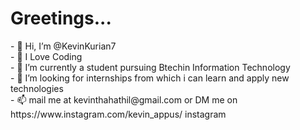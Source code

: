 <h1>Greetings...</h1>
- 👋 Hi, I’m @KevinKurian7<br>
- 👀 I Love Coding<br>
- 🌱 I’m currently a student pursuing Btechin Information Technology<br>
- 💞️ I’m looking for internships from which i can learn and apply new technologies<br>
- 📫 mail me at kevinthahathil@gmail.com or DM me on https://www.instagram.com/kevin_appus/ instagram

<!---
KevinKurian7/KevinKurian7 is a ✨ special ✨ repository because its `README.md` (this file) appears on your GitHub profile.
You can click the Preview link to take a look at your changes.
--->
